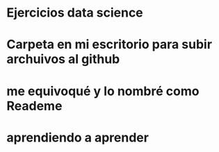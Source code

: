 # Ejercicios data science

# Carpeta en mi escritorio para subir archuivos al github
# me equivoqué y lo nombré como Reademe

# aprendiendo a aprender